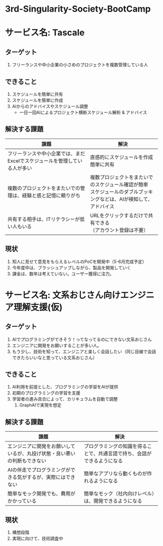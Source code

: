 # 3rd-Singularity-Society-BootCamp

# サービス名: Tascale

## ターゲット

1. フリーランスや中小企業の小さめのプロジェクトを複数管理している人

## できること

1. スケジュールを簡単に共有
2. スケジュールを簡単に作成
3. AIからのアドバイスやスケジュール調整
   - 一日一回AIによるプロジェクト横断スケジュール解析 & アドバイス

## 解決する課題

| 課題 | 解決 |
| --- | --- |
| フリーランスや中小企業では、まだExcelでスケジュールを管理している人が多い | 直感的にスケジュールを作成<br>簡単に共有 |
| 複数のプロジェクトをまたいでの管理は、経験と感と記憶に頼りがち | 複数プロジェクトをまたいでのスケジュール確認が簡単<br>スケジュールのダブルブッキングなどは、AIが検知して、アドバイス |
| 共有する相手は、ITリテラシーが低い人もいる | URLをクリックするだけで共有できる<br>（アカウント登録は不要） |

## 現状

1. 知人に見せて意見をもらえるレベルのPoCを開発中（5-6月完成予定）
2. 今年度中は、ブラッシュアップしながら、製品を開発していく
3. 課金は、数年は考えていない。ユーザー獲得に注力。

# サービス名: 文系おじさん向けエンジニア理解支援(仮)

## ターゲット

1. AIでプログラミングができそう！ってなってるのにできない文系おじさん
2. エンジニアに開発をお願いすることが多い人。
3. もう少し、技術を知って、エンジニアと楽しく会話したい（同じ目線で会話できたらいいなと思っている文系おじさん）

## できること

1. AI利用を前提とした、プログラミングの学習をAIが提供
2. 初期のプログラミングの学習を支援
3. 学習者の進み具合によって、カリキュラムを自動で調整
    1. GraphAIで実現を想定

## 解決する課題

| 課題 | 解決 |
| --- | --- |
| エンジニアに開発をお願いしているが、丸投げ状態・良い悪いの判断もできない | プログラミングの知識を得ることで、共通言語で持ち、会話ができるようになる |
| AIの伴走でプログラミングができる気がするが、実際にはできない | 簡単なアプリなら動くものが作れるようになる |
| 簡単なモック開発でも、費用がかかっている | 簡単なモック（社内向けレベル）は、開発できるようになる |

## 現状

1. 構想段階
2. 実現に向けて、技術調査中

